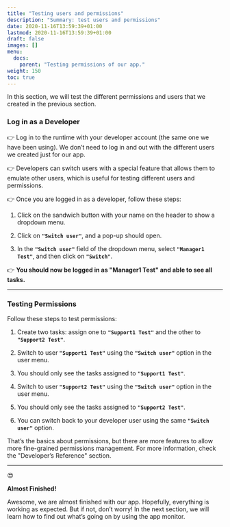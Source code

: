 ```yaml
---
title: "Testing users and permissions"
description: "Summary: test users and permissions"
date: 2020-11-16T13:59:39+01:00
lastmod: 2020-11-16T13:59:39+01:00
draft: false
images: []
menu:
  docs:
    parent: "Testing permissions of our app."
weight: 150
toc: true
---
```


In this section, we will test the different permissions and users that we created in the previous section.

### Log in as a Developer

👉 Log in to the runtime with your developer account (the same one we have been using). We don’t need to log in and out with the different users we created just for our app.

👉 Developers can switch users with a special feature that allows them to emulate other users, which is useful for testing different users and permissions.

👉 Once you are logged in as a developer, follow these steps:

   1. Click on the sandwich button with your name on the header to show a dropdown menu.

   2. Click on **`"Switch user"`**, and a pop-up should open.
  
   3. In the **`"Switch user"`** field of the dropdown menu, select **`"Manager1 Test"`**, and then click on **`"Switch"`**.

👉 **You should now be logged in as "Manager1 Test" and able to see all tasks.**

---

### Testing Permissions

Follow these steps to test permissions:

1. Create two tasks: assign one to **`"Support1 Test"`** and the other to **`"Support2 Test"`**.

2. Switch to user **`"Support1 Test"`** using the **`"Switch user"`** option in the user menu.

3. You should only see the tasks assigned to **`"Support1 Test"`**.

4. Switch to user **`"Support2 Test"`** using the **`"Switch user"`** option in the user menu.

5. You should only see the tasks assigned to **`"Support2 Test"`**.

6. You can switch back to your developer user using the same **`"Switch user"`** option.

That’s the basics about permissions, but there are more features to allow more fine-grained permissions management. For more information, check the "Developer’s Reference" section.

---

😍

**Almost Finished!**

Awesome, we are almost finished with our app. Hopefully, everything is working as expected. But if not, don’t worry! In the next section, we will learn how to find out what’s going on by using the app monitor.

